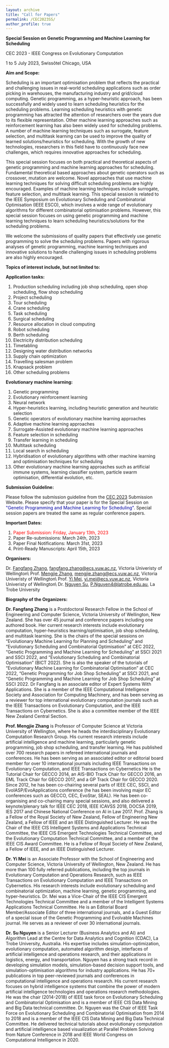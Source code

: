 ```yaml
---
layout: archive
title: "Call for Papers"
permalink: /CEC2023SS/
author_profile: true
---
```


**Special Session on Genetic Programming and Machine Learning for Scheduling**

CEC 2023 - IEEE Congress on Evolutionary Computation

1 to 5 July 2023, Swissôtel Chicago, USA

**Aim and Scope:**

Scheduling is an important optimisation problem that reflects the practical and challenging issues in real-world scheduling applications such as order picking in warehouses, the manufacturing industry and grid/cloud computing. Genetic programming, as a hyper-heuristic approach, has been successfully and widely used to learn scheduling heuristics for the scheduling problems. Learning scheduling heuristics with genetic programming has attracted the attention of researchers over the years due to its flexible representation. Other machine learning approaches such as reinforcement learning has also been widely used for scheduling problems. A number of machine learning techniques such as surrogate, feature selection, and multitask learning can be used to improve the quality of learned solutions/heuristics for scheduling. With the growth of new technologies, researchers in this field have to continuously face new challenges, which requires innovative approaches for scheduling.

This special session focuses on both practical and theoretical aspects of genetic programming and machine learning approaches for scheduling. Fundamental theoretical based approaches about genetic operators such as crossover, mutation are welcome. Novel approaches that use machine learning techniques for solving difficult scheduling problems are highly encouraged. Examples of machine learning techniques include surrogate, feature selection, and multitask learning. This special session is related to the IEEE Symposium on Evolutionary Scheduling and Combinatorial Optimisation (IEEE ESCO), which involves a wide range of evolutionary algorithms for different combinatorial optimisation problems. However, this special session focuses on using genetic programming and machine learning techniques to learn scheduling heuristics/solutions for the scheduling problems.

We welcome the submissions of quality papers that effectively use genetic programming to solve the scheduling problems. Papers with rigorous analyses of genetic programming, machine learning techniques and innovative solutions to handle challenging issues in scheduling problems are also highly encouraged.



**Topics of interest include, but not limited to:**

**Application tasks:**
<ol>
<li> Production scheduling including job shop scheduling, open shop scheduling, flow shop scheduling </li>
<li> Project scheduling </li>
<li> Tour scheduling </li>
<li> Crane scheduling </li>
<li> Task scheduling </li>
<li> Surgical scheduling </li>
<li> Resource allocation in cloud computing </li>
<li> Robot scheduling </li>
<li> Berth scheduling </li>
<li> Electricity distribution scheduling </li>
<li> Timetabling </li>
<li> Designing water distribution networks </li>
<li> Supply chain optimization </li>
<li> Travelling salesman problem </li>
<li> Knapsack problem </li>
<li> Other scheduling problems </li>
</ol>


**Evolutionary machine learning:**
<ol>
<li> Genetic programming </li> 
<li> Evolutionary reinforcement learning </li> 
<li> Neural network </li> 
<li> Hyper-heuristics learning, including heuristic generation and heuristic selection </li> 
<li> Genetic operators of evolutionary machine learning approaches </li> 
<li> Adaptive machine learning approaches </li> 
<li> Surrogate-Assisted evolutionary machine learning approaches </li> 
<li> Feature selection in scheduling </li> 
<li> Transfer learning in scheduling </li> 
<li> Multitask scheduling </li> 
<li> Local search in scheduling </li> 
<li> Hybridisation of evolutionary algorithms with other machine learning and optimisation techniques for scheduling </li> 
<li> Other evolutionary machine learning approaches such as artificial immune systems, learning classifier system, particle swarm optimisation, differential evolution, etc. </li> 
</ol>

**Submission Guideline:**

Please follow the submission guideline from the [CEC 2023](https://2023.ieee-cec.org/) Submission Website. Please specify that your paper is for the Special Session on <span style="color: #0000a0">"Genetic Programming and Machine Learning for Scheduling"</span>. Special session papers are treated the same as regular conference papers.

**Important Dates:**
<ol>
<li> <span style="color: #FF0000">Paper Submission: Friday, January 13th, 2023</span> </li>
<li> Paper Re-submissions: March 24th, 2023 </li>	
<li> Paper Final Notifications: March 31st, 2023 </li> 
<li> Print-Ready Manuscripts: 	April 15th, 2023 </li> 
</ol>

**Organisers:**

Dr. [Fangfang Zhang](https://fangfang-zhang.github.io/), fangfang.zhang@ecs.vuw.ac.nz, Victoria Univeristy of Wellington\\
Prof. [Mengjie Zhang](https://homepages.ecs.vuw.ac.nz/~mengjie/), mengjie.zhang@ecs.vuw.ac.nz, Victoria Univeristy of Wellington\\
Prof. [Yi Mei](https://meiyi1986.github.io/), yi.mei@ecs.vuw.ac.nz, Victoria Univeristy of Wellington\\
Dr. [Nguyen Su](https://scholars.latrobe.edu.au/snguyen), P.Nguyen4@latrobe.edu.au, La Trobe University

**Biography of the Organizers:**

<b>Dr. Fangfang Zhang</b> is a Postdoctoral Research Fellow in the School of Engineering and Computer Science, Victoria University of Wellington, New Zealand. She has over 45 journal and conference papers including one authored book. Her current research interests include evolutionary computation, hyper-heuristics learning/optimisation, job shop scheduling, and multitask learning. She is the chairs of the special sessions on “Evolutionary Machine Learning for Planning and Scheduling” and “Evolutionary Scheduling and Combinatorial Optimisation” at CEC 2022, “Genetic Programming and Machine Learning for Scheduling” at SSCI 2021 and SSCI 2022, and “Evolutionary Scheduling and Combinatorial Optimisation” (BICT 2022). She is also the speaker of the tutorials of “Evolutionary Machine Learning for Combinatorial Optimisation” at CEC 2022, “Genetic Programming for Job Shop Scheduling” at SSCI 2021, and “Genetic Programming and Machine Learning for Job Shop Scheduling” at SSCI 2022.
Dr Fangfang is an associate editor of Expert Systems With Applications. She is a member of the IEEE Computational Intelligence Society and Association for Computing Machinery, and has been serving as a reviewer for top international evolutionary computation journals such as the IEEE Transactions on Evolutionary Computation, and the IEEE Transactions on Cybernetics. She is also a committee member of the IEEE New Zealand Central Section.

<b>Prof. Mengjie Zhang</b> is Professor of Computer Science at Victoria University of Wellington, where he heads the interdisciplinary Evolutionary Computation Research Group. His current research interests include artificial intelligence and machine learning, particularly genetic programming, job shop scheduling, and transfer learning. He has published over 700 research papers in refereed international journals and conferences. He has been serving as an associated editor or editorial board member for over 10 international journals including IEEE Transactions on Evolutionary Computation, and IEEE Transactions on Cybernetics He is the Tutorial Chair for GECCO 2014, an AIS-BIO Track Chair for GECCO 2016, an EML Track Chair for GECCO 2017, and a GP Track Chair for GECCO 2020. Since 2012, he has been co-chairing several parts of IEEE CEC, SSCI, and EvoIASP/EvoApplications conference (he has been involving major EC conferences such as GECCO, CEC, EvoStar, SEAL). He has been co-organising and co-chairing many special sessions, and also delivered a keynote/plenary talk for IEEE CEC 2018, IEEE ICAVSS 2018, DOCSA 2019, IES 2017 and Chinese National Conference on AI in Law 2017.
Prof. Zhang is a Fellow of the Royal Society of New Zealand, Fellow of Engineering New Zealand, a Fellow of IEEE and an IEEE Distinguished Lecturer. He was the Chair of the IEEE CIS Intelligent Systems and Applications Technical Committee, the IEEE CIS Emergent Technologies Technical Committee, and the Evolutionary Computation Technical Committee, and a member of the IEEE CIS Award Committee. He is a Fellow of Royal Society of New Zealand, a Fellow of IEEE, and an IEEE Distinguished Lecturer.


<b>Dr. Yi Mei</b> is an Associate Professor with the School of Engineering and Computer Science, Victoria University of Wellington, New Zealand. He has more than 100 fully referred publications, including the top journals in Evolutionary Computation and Operations Research, such as IEEE Transactions on Evolutionary Computation and IEEE Transactions on Cybernetics. His research interests include evolutionary scheduling and combinatorial optimization, machine learning, genetic programming, and hyper-heuristics.
Dr. Mei was a Vice-Chair of the IEEE CIS Emergent Technologies Technical Committee and a member of the Intelligent Systems Applications Technical Committee. He is an Editorial Board Member/Associate Editor of three international journals, and a Guest Editor of a special issue of the Genetic Programming and Evolvable Machines journal. He serves as a reviewer of over 30 international journals.

<b>Dr. Su Nguyen</b> is a Senior Lecturer (Business Analytics and AI) and Algorithm Lead at the Centre for Data Analytics and Cognition (CDAC), La Trobe University, Australia. His expertise includes simulation-optimization, evolutionary computation, automated algorithm design, interfaces of artificial intelligence and operations research, and their applications in logistics, energy, and transportation. Nguyen has a strong track record in developing simulation models, simulation-based decision support tools, and simulation-optimisation algorithms for industry applications. He has 70+ publications in top peer-reviewed journals and conferences in computational intelligence and operations research. His current research focuses on hybrid intelligence systems that combine the power of modern artificial intelligence technologies and operations research methodologies. He was the chair (2014-2018) of IEEE task force on Evolutionary Scheduling and Combinatorial Optimisation and is a member of IEEE CIS Data Mining and Big Data technical committee. 
Dr. Nguyen was the Chair of IEEE Task Force on Evolutionary Scheduling and Combinatorial Optimisation from 2014 to 2018 and is a member of the IEEE CIS Data Mining and Big Data Technical Committee. He delivered technical tutorials about evolutionary computation and artificial intelligence based visualization at Parallel Problem Solving from Nature Conference in 2018 and IEEE World Congress on Computational Intelligence in 2020.

 

